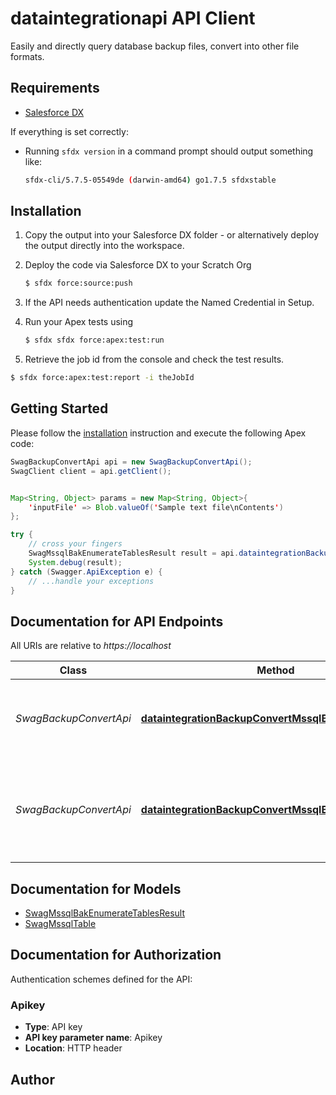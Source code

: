 # dataintegrationapi API Client

Easily and directly query database backup files, convert into other file formats.

## Requirements

- [Salesforce DX](https://www.salesforce.com/products/platform/products/salesforce-dx/)


If everything is set correctly:

- Running `sfdx version` in a command prompt should output something like:

  ```bash
  sfdx-cli/5.7.5-05549de (darwin-amd64) go1.7.5 sfdxstable
  ```


## Installation

1. Copy the output into your Salesforce DX folder - or alternatively deploy the output directly into the workspace.
2. Deploy the code via Salesforce DX to your Scratch Org

   ```bash
   $ sfdx force:source:push
   ```
3. If the API needs authentication update the Named Credential in Setup.
4. Run your Apex tests using

    ```bash
    $ sfdx sfdx force:apex:test:run
    ```
5. Retrieve the job id from the console and check the test results.

  ```bash
  $ sfdx force:apex:test:report -i theJobId
  ```


## Getting Started

Please follow the [installation](#installation) instruction and execute the following Apex code:

```java
SwagBackupConvertApi api = new SwagBackupConvertApi();
SwagClient client = api.getClient();


Map<String, Object> params = new Map<String, Object>{
    'inputFile' => Blob.valueOf('Sample text file\nContents')
};

try {
    // cross your fingers
    SwagMssqlBakEnumerateTablesResult result = api.dataintegrationBackupConvertMssqlBakGetTablesPost(params);
    System.debug(result);
} catch (Swagger.ApiException e) {
    // ...handle your exceptions
}
```

## Documentation for API Endpoints

All URIs are relative to *https://localhost*

Class | Method | HTTP request | Description
------------ | ------------- | ------------- | -------------
*SwagBackupConvertApi* | [**dataintegrationBackupConvertMssqlBakGetTablesPost**](docs/SwagBackupConvertApi.md#dataintegrationBackupConvertMssqlBakGetTablesPost) | **POST** /dataintegration/backup/convert/mssql/bak/get/tables | Lists all tables stored in a SQL Server Backup (.BAK) file
*SwagBackupConvertApi* | [**dataintegrationBackupConvertMssqlBakToCsvPost**](docs/SwagBackupConvertApi.md#dataintegrationBackupConvertMssqlBakToCsvPost) | **POST** /dataintegration/backup/convert/mssql/bak/to/csv | Converts a SQL Server Backup (.BAK) file into CSV for a specified table


## Documentation for Models

 - [SwagMssqlBakEnumerateTablesResult](docs/SwagMssqlBakEnumerateTablesResult.md)
 - [SwagMssqlTable](docs/SwagMssqlTable.md)


## Documentation for Authorization

Authentication schemes defined for the API:
### Apikey

- **Type**: API key
- **API key parameter name**: Apikey
- **Location**: HTTP header


## Author



